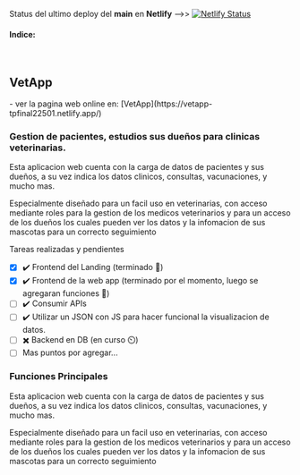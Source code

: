 Status del ultimo deploy del **main** en **Netlify** -->> [![Netlify Status](https://api.netlify.com/api/v1/badges/f4e2fd1e-f7e5-495f-bf54-18ea47aeca0a/deploy-status)](https://app.netlify.com/sites/vetapp-tpfinal22501/deploys)
<br>
<h4>Indice:</h4>
<br>
<h2>VetApp</h2>
- ver la pagina web online en: [VetApp](https://vetapp-tpfinal22501.netlify.app/)
<h3>Gestion de pacientes, estudios sus dueños para clinicas veterinarias.</h3>
<p>Esta aplicacion web cuenta con la carga de datos de pacientes y sus dueños, a su vez indica los datos clinicos, consultas, vacunaciones, y mucho mas.
<p>Especialmente diseñado para un facil uso en veterinarias, con acceso mediante roles para la gestion de los medicos veterinarios y para un acceso de los dueños los cuales pueden ver los datos y la infomacion de sus mascotas para un correcto seguimiento</p>

Tareas realizadas y pendientes
- [x] ✔️ Frontend del Landing (terminado 🎉) 
- [x] ✔️ Frontend de la web app (terminado por el momento, luego se agregaran funciones 🎉)
- [ ] ✔️ Consumir APIs
- [ ] ✔️ Utilizar un JSON con JS para hacer funcional la visualizacion de datos. 
- [ ] ✖️ Backend en DB (en curso ⏲️)
- [ ] Mas puntos por agregar... 

<h3>Funciones Principales</h3>
<p>Esta aplicacion web cuenta con la carga de datos de pacientes y sus dueños, a su vez indica los datos clinicos, consultas, vacunaciones, y mucho mas.
<p>Especialmente diseñado para un facil uso en veterinarias, con acceso mediante roles para la gestion de los medicos veterinarios y para un acceso de los dueños los cuales pueden ver los datos y la infomacion de sus mascotas para un correcto seguimiento</p>
